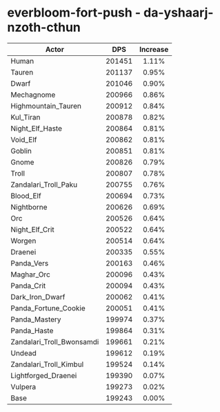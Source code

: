 # everbloom-fort-push - da-yshaarj-nzoth-cthun
| Actor | DPS | Increase |
|---|:---:|:---:|
|Human|201451|1.11%|
|Tauren|201137|0.95%|
|Dwarf|201046|0.90%|
|Mechagnome|200966|0.86%|
|Highmountain_Tauren|200912|0.84%|
|Kul_Tiran|200878|0.82%|
|Night_Elf_Haste|200864|0.81%|
|Void_Elf|200862|0.81%|
|Goblin|200851|0.81%|
|Gnome|200826|0.79%|
|Troll|200807|0.78%|
|Zandalari_Troll_Paku|200755|0.76%|
|Blood_Elf|200694|0.73%|
|Nightborne|200626|0.69%|
|Orc|200526|0.64%|
|Night_Elf_Crit|200522|0.64%|
|Worgen|200514|0.64%|
|Draenei|200335|0.55%|
|Panda_Vers|200163|0.46%|
|Maghar_Orc|200096|0.43%|
|Panda_Crit|200094|0.43%|
|Dark_Iron_Dwarf|200062|0.41%|
|Panda_Fortune_Cookie|200051|0.41%|
|Panda_Mastery|199974|0.37%|
|Panda_Haste|199864|0.31%|
|Zandalari_Troll_Bwonsamdi|199661|0.21%|
|Undead|199612|0.19%|
|Zandalari_Troll_Kimbul|199524|0.14%|
|Lightforged_Draenei|199390|0.07%|
|Vulpera|199273|0.02%|
|Base|199243|0.00%|

